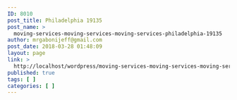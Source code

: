 ```yaml
---
ID: 8010
post_title: Philadelphia 19135
post_name: >
  moving-services-moving-services-moving-services-philadelphia-19135
author: mrgabonijeff@gmail.com
post_date: 2018-03-28 01:48:09
layout: page
link: >
  http://localhost/wordpress/moving-services-moving-services-moving-services-philadelphia-19135/
published: true
tags: [ ]
categories: [ ]
---
```

